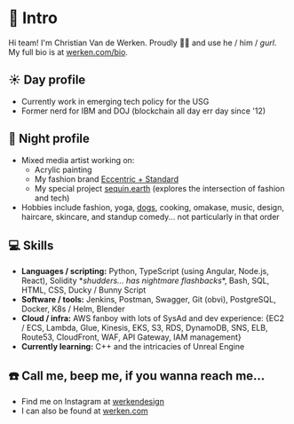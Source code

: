 # 👋 Intro

Hi team! I'm Christian Van de Werken. Proudly 🏳️‍🌈 and use he / him / *gurl*. My full bio is at [werken.com/bio][0].

## ☀️ Day profile

* Currently work in emerging tech policy for the USG
* Former nerd for IBM and DOJ (blockchain all day err day since '12)

## 🌙 Night profile

* Mixed media artist working on: 
    * Acrylic painting
    * My fashion brand [Eccentric + Standard][1]
    * My special project [sequin.earth][2] (explores the intersection of fashion and tech)
* Hobbies include fashion, yoga, [dogs][5], cooking, omakase, music, design, haircare, skincare, and standup comedy... not particularly in that order

## 💻 Skills

* **Languages / scripting:** Python, TypeScript (using Angular, Node.js, React), Solidity \**shudders... has nightmare flashbacks*\*, Bash, SQL, HTML, CSS, Ducky / Bunny Script
* **Software / tools:** Jenkins, Postman, Swagger, Git (obvi), PostgreSQL, Docker, K8s / Helm, Blender
* **Cloud / infra:** AWS fanboy with lots of SysAd and dev experience: {EC2 / ECS, Lambda, Glue, Kinesis, EKS, S3, RDS, DynamoDB, SNS, ELB, Route53, CloudFront, WAF, API Gateway, IAM management}
* **Currently learning:** C++ and the intricacies of Unreal Engine

## ☎️ Call me, beep me, if you wanna reach me...

* Find me on Instagram at [werkendesign][3]
* I can also be found at [werken.com][4]

[0]: https://werken.com/bio
[1]: https://eccentricstandard.com
[2]: https://sequin.earth
[3]: https://www.instagram.com/werkendesign/
[4]: https://werken.com
[5]: https://gogo.werken.com
